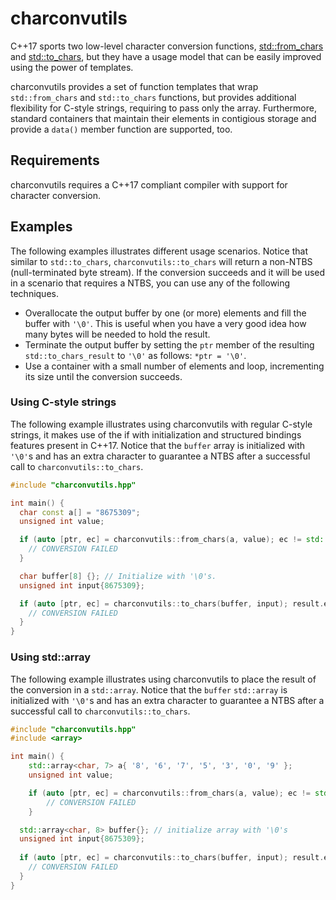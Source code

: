 # charconvutils
C++17 sports two low-level character conversion functions, [std::from_chars](https://en.cppreference.com/w/cpp/utility/from_chars) and  [std::to_chars](https://en.cppreference.com/w/cpp/utility/to_chars), but they have a usage model that can be easily improved using the power of templates.

charconvutils provides a set of function templates that wrap `std::from_chars` and `std::to_chars` functions, but provides additional flexibility for C-style strings, requiring to pass only the array. Furthermore, standard containers that maintain their elements in contigious storage and provide a `data()` member function are supported, too.
## Requirements
charconvutils requires a C++17 compliant compiler with support for character conversion.

## Examples
The following examples illustrates different usage scenarios.  Notice that similar to `std::to_chars`, `charconvutils::to_chars` will return a non-NTBS (null-terminated byte stream). If the conversion succeeds and it will be used in a scenario that requires a NTBS, you can use any of the following techniques.
* Overallocate the output buffer by one (or more) elements and fill the buffer with `'\0'`. This is useful when you have a very good idea how many bytes will be needed to hold the result.
*  Terminate the output buffer by setting the `ptr` member of the resulting `std::to_chars_result` to `'\0'` as follows: `*ptr = '\0'`.
* Use a container with a small number of elements and loop, incrementing its size until the conversion succeeds.

### Using C-style strings
The following example illustrates using charconvutils with regular C-style strings, it makes use of the if with initialization and structured bindings features present in C++17.
Notice that the `buffer` array is initialized with `'\0'`s and has an extra character to guarantee a NTBS after a successful call to `charconvutils::to_chars`.  

```C++
#include "charconvutils.hpp"

int main() {
  char const a[] = "8675309";
  unsigned int value;

  if (auto [ptr, ec] = charconvutils::from_chars(a, value); ec != std::errc{}) {
    // CONVERSION FAILED
  }

  char buffer[8] {}; // Initialize with '\0's.
  unsigned int input{8675309};

  if (auto [ptr, ec] = charconvutils::to_chars(buffer, input); result.ec != std::errc{}) {
    // CONVERSION FAILED
  }
}
```
### Using std::array
The following example illustrates using charconvutils to place the result of the conversion in a `std::array`.
Notice that the `buffer` `std::array` is initialized with `'\0'`s and has an extra character to guarantee a NTBS after a successful call to `charconvutils::to_chars`. 
```C++
#include "charconvutils.hpp"
#include <array>

int main() {
	std::array<char, 7> a{ '8', '6', '7', '5', '3', '0', '9' };
	unsigned int value;

	if (auto [ptr, ec] = charconvutils::from_chars(a, value); ec != std::errc{}) {
		// CONVERSION FAILED
	}

  std::array<char, 8> buffer{}; // initialize array with '\0's
  unsigned int input{8675309};
  
  if (auto [ptr, ec] = charconvutils::to_chars(buffer, input); result.ec != std::errc{}) {
    // CONVERSION FAILED
  }
}
```
